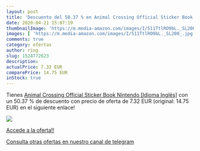 ```yaml
---
layout: post
title: 'Descuento del 50.37 % en Animal Crossing Official Sticker Book  N'
date: 2020-04-21 15:07:19
thumbnailImage: 'https://m.media-amazon.com/images/I/511TtlRO9bL._SL200_.jpg'
images: [ 'https://m.media-amazon.com/images/I/511TtlRO9bL._SL200_.jpg' ]
comments: true
category: ofertas
author: ring
slug: 1524772623
description:
actualPrice: 7.32 EUR
comparePrice: 14.75 EUR
inStock: true
---
```


Tienes [Animal Crossing Official Sticker Book  Nintendo  [Idioma Inglés]](https://www.amazon.com/dp/1524772623/?tag=redken08-20) con un 50.37 % de descuento con precio de oferta de 7.32 EUR (original: 14.75 EUR) en el siguiente enlace!

[![](https://m.media-amazon.com/images/I/511TtlRO9bL._SL200_.jpg)](https://www.amazon.com/dp/1524772623/?tag=redken08-20)

[Accede a la oferta!!](https://www.amazon.com/dp/1524772623/?tag=redken08-20)

[Consulta otras ofertas en nuestro canal de telegram](https://t.me/s/ofertas25)
